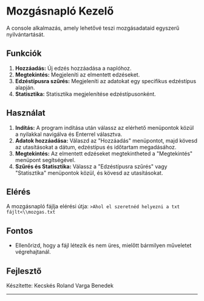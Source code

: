 # Mozgásnapló Kezelő

A console alkalmazás, amely lehetővé teszi mozgásadataid egyszerű nyilvántartását.

## Funkciók

1. **Hozzáadás:** Új edzés hozzáadása a naplóhoz.
2. **Megtekintés:** Megjeleníti az elmentett edzéseket.
3. **Edzéstípusra szűrés:** Megjeleníti az adatokat egy specifikus edzéstípus alapján.
4. **Statisztika:** Statisztika megjelenítése edzéstípusonként.

## Használat

1. **Indítás:** A program indítása után válassz az elérhető menüpontok közül a nyilakkal navigálva és Enterrel választva.
2. **Adatok hozzáadása:** Válaszd az "Hozzáadás" menüpontot, majd kövesd az utasításokat a dátum, edzéstípus és időtartam megadásához.
3. **Megtekintés:** Az elmentett edzéseket megtekintheted a "Megtekintés" menüpont segítségével.
4. **Szűrés és Statisztika:** Válassz a "Edzéstípusra szűrés" vagy "Statisztika" menüpontok közül, és kövesd az utasításokat.

## Elérés

A mozgásnapló fájlja elérési útja: `>Ahol el szeretnéd helyezni a txt fájlt<\\mozgas.txt`

## Fontos

- Ellenőrizd, hogy a fájl létezik és nem üres, mielőtt bármilyen műveletet végrehajtanál.

## Fejlesztő

Készítette: Kecskés Roland Varga Benedek

---
